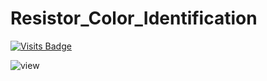 # Resistor_Color_Identification
[![Visits Badge](https://badges.pufler.dev/visits/71460-4-F/Resistor_Color_Identification)](https://badges.pufler.dev)

![view](https://user-images.githubusercontent.com/38273600/160263874-f58edac4-d286-4daa-997e-d6f10c89005c.png)
